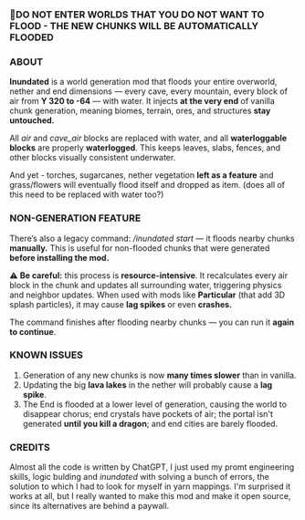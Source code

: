 ### **🌊DO NOT ENTER WORLDS THAT YOU DO NOT WANT TO FLOOD - THE NEW CHUNKS WILL BE AUTOMATICALLY FLOODED**

### ABOUT
**Inundated** is a world generation mod that floods your entire overworld, nether and end dimensions — every cave, every mountain, every block of air from **Y 320 to -64** — with water.
It injects **at the very end** of vanilla chunk generation, meaning biomes, terrain, ores, and structures **stay untouched.**

All _air_ and _cave_air_ blocks are replaced with water, and all **waterloggable blocks** are properly **waterlogged**.
This keeps leaves, slabs, fences, and other blocks visually consistent underwater.

And yet - torches, sugarcanes, nether vegetation **left as a feature** and grass/flowers will eventually flood itself and dropped as item. (does all of this need to be replaced with water too?)

### NON-GENERATION FEATURE
There’s also a legacy command:
_/inundated start_ — it floods nearby chunks **manually.**
This is useful for non-flooded chunks that were generated **before installing the mod.**

⚠️ **Be careful:** this process is **resource-intensive**. It recalculates every air block in the chunk and updates all surrounding water, triggering physics and neighbor updates.
When used with mods like **Particular** (that add 3D splash particles), it may cause **lag spikes** or even **crashes.**

The command finishes after flooding nearby chunks — you can run it **again to continue**.

### KNOWN ISSUES
1. Generation of any new chunks is now **many times slower** than in vanilla.
2. Updating the big **lava lakes** in the nether will probably cause a **lag spike**.
3. The End is flooded at a lower level of generation, causing the world to disappear chorus; end crystals have pockets of air; the portal isn't generated **until you kill a dragon**; and end cities are barely flooded.

### CREDITS
Almost all the code is written by ChatGPT, I just used my promt engineering skills, logic bulding and _inundated_ with solving a bunch of errors, the solution to which I had to look for myself in yarn mappings.
I'm surprised it works at all, but I really wanted to make this mod and make it open source, since its alternatives are behind a paywall.
